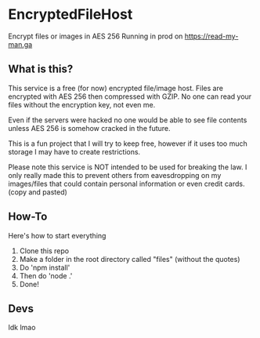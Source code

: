 # EncryptedFileHost
Encrypt files or images in AES 256
Running in prod on https://read-my-man.ga

## What is this?
This service is a free (for now) encrypted file/image host. Files are encrypted with AES 256 then compressed with GZIP. No one can read your files without the encryption key, not even me.

Even if the servers were hacked no one would be able to see file contents unless AES 256 is somehow cracked in the future.

This is a fun project that I will try to keep free, however if it uses too much storage I may have to create restrictions.

Please note this service is NOT intended to be used for breaking the law. I only really made this to prevent others from eavesdropping on my images/files that could contain personal information or even credit cards.
(copy and pasted)

## How-To
Here's how to start everything
1. Clone this repo
2. Make a folder in the root directory called "files" (without the quotes)
3. Do 'npm install'
4. Then do 'node .'
5. Done!

## Devs
Idk lmao
